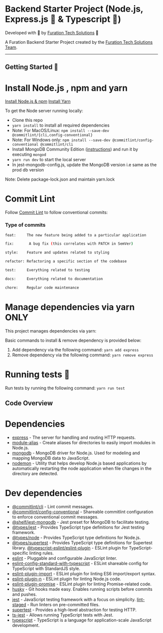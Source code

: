 # Backend Starter Project (Node.js, Express.js 🚝 & Typescript 📝)

Developed with 💙 by [Furation Tech Solutions][furation_tech_link] 🚀

A Furation Backend Starter Project created by the [Furation Tech Solutions Team][furation_tech_link].

---

## Getting Started 🚀

# Install Node.js , npm and yarn

[Install Node.js & npm][install_node]
[Install Yarn][install_yarn]

To get the Node server running locally:

- Clone this repo
- `yarn install` to install all required dependencies
- Note: For MacOS/Linux: `npm install --save-dev @commitlint/{cli,config-conventional}`
- Note: For Windows only: `npm install --save-dev @commitlint/config-conventional @commitlint/cli` 
- Install MongoDB Community Edition ([instructions](https://docs.mongodb.com/manual/installation/#tutorials)) and run it by executing `mongod`
- `yarn run dev` to start the local server
- In jest-mongodb-config.js, update the MongoDB version i.e same as the prod db version

Note: Delete package-lock.json and maintain yarn.lock

# Commit Lint

Follow [Commit Lint][commint_lint] to follow conventional commits:

### Type of commits

```sh
feat:     The new feature being added to a particular application

fix:       A bug fix (this correlates with PATCH in SemVer)

style:    Feature and updates related to styling

refactor: Refactoring a specific section of the codebase

test:     Everything related to testing

docs:     Everything related to documentation

chore:    Regular code maintenance
```

# Manage dependencies via yarn ONLY

This project manages dependencies via yarn:

Basic commands to install & remove dependency is provided below:
1. Add dependency via the following command:
```yarn add express```
2. Remove dependency via the following command:
```yarn remove express```

# Running tests 🧪

Run tests by running the following command:
```yarn run test```

## Code Overview

# Dependencies

* [express](https://github.com/expressjs/express) - The server for handling and routing HTTP requests.
* [module-alias](https://github.com/ilearnio/module-alias) - Create aliases for directories to easily import modules in Node.js.
* [mongodb](https://github.com/mongodb/node-mongodb-native) - MongoDB driver for Node.js. Used for modeling and mapping MongoDB data to JavaScript.
* [nodemon](https://github.com/remy/nodemon) - Utility that helps develop Node.js based applications by automatically restarting the node application when file changes in the directory are detected.    

# Dev dependencies

* [@commitlint/cli](https://github.com/conventional-changelog/commitlint) - Lint commit messages.
* [@commitlint/config-conventional](https://github.com/conventional-changelog/commitlint) - Shareable commitlint configuration to enforce conventional commit messages.
* [@shelf/jest-mongodb](https://github.com/shelfio/jest-mongodb) - Jest preset for MongoDB to facilitate testing.
* [@types/jest](https://www.npmjs.com/package/@types/jest) - Provides TypeScript type definitions for Jest testing framework.
* [@types/node](https://www.npmjs.com/package/@types/node) - Provides TypeScript type definitions for Node.js.
* [@types/supertest](https://www.npmjs.com/package/@types/supertest) - Provides TypeScript type definitions for Supertest library.
[@typescript-eslint/eslint-plugin](https://github.com/typescript-eslint/typescript-eslint) - ESLint plugin for TypeScript-specific linting rules.
* [eslint](https://eslint.org/) - Pluggable and configurable JavaScript linter.
* [eslint-config-standard-with-typescript](https://github.com/standard/eslint-config-standard-with-typescript) - ESLint shareable config for TypeScript with StandardJS style.
* [eslint-plugin-import](https://github.com/import-js/eslint-plugin-import) - ESLint plugin for linting ES6 import/export syntax.
* [eslint-plugin-n](https://github.com/eslint-community/eslint-plugin-n) - ESLint plugin for linting Node.js code.
* [eslint-plugin-promise](https://github.com/eslint-community/eslint-plugin-promise) - ESLint plugin for linting Promise-related code.
* [husky](https://github.com/typicode/husky) - Git hooks made easy. Enables running scripts before commits and pushes.
* [jest](https://jestjs.io/) - JavaScript testing framework with a focus on simplicity.
[lint-staged](https://github.com/okonet/lint-staged) - Run linters on pre-committed files.
* [supertest](https://github.com/ladjs/supertest) - Provides a high-level abstraction for testing HTTP.
* [ts-jest](https://kulshekhar.github.io/ts-jest/docs/getting-started/installation/) - Allows running TypeScript tests with Jest.
* [typescript](https://www.typescriptlang.org/) - TypeScript is a language for application-scale JavaScript development.

[commint_lint]: https://www.conventionalcommits.org/en/v1.0.0/
[ts_jest_doc]: https://jestjs.io/docs/getting-started
[clean_architecture]: https://blog.cleancoder.com/uncle-bob/2012/08/13/the-clean-architecture.html
[install_yarn]: https://classic.yarnpkg.com/lang/en/docs/install/#mac-stable
[install_node]: https://docs.npmjs.com/downloading-and-installing-node-js-and-npm  
[logo_black]: ./furation-logo.png
[logo_white]: ./furation-logo.png
[furation_tech_link]: https://furation.tech/?utm_source=github&utm_medium=banner&utm_campaign=core
[furation_tech_link_dark]: https://furation.tech/?utm_source=github&utm_medium=banner&utm_campaign=core#gh-dark-mode-only
[furation_tech_link_light]: https://furation.tech/?utm_source=github&utm_medium=banner&utm_campaign=core#gh-light-mode-only
[husky]: [https://typicode.github.io/husky/]
